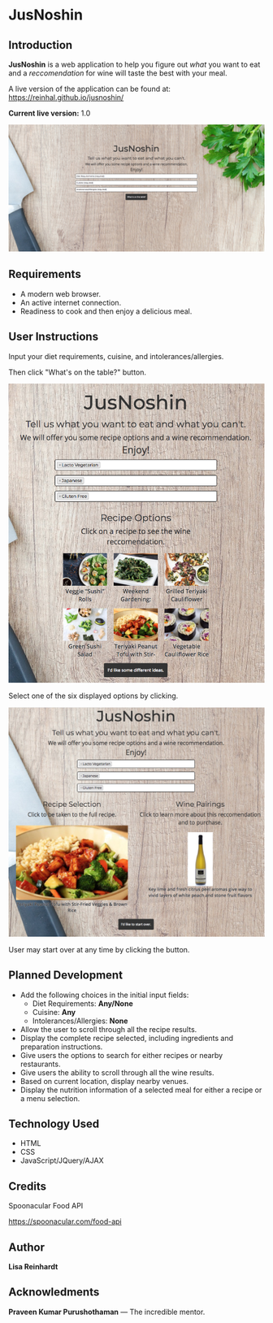 # JusNoshin

## Introduction

**JusNoshin** is a web application to help you figure out *what* you want to eat and a *reccomendation* for wine will taste the best with your meal.

A live version of the application can be found at: https://reinhal.github.io/jusnoshin/

**Current live version:** 1.0

![image](https://github.com/reinhal/jusnoshin/blob/master/JNHome.png)

## Requirements

* A modern web browser.
* An active internet connection.
* Readiness to cook and then enjoy a delicious meal.

## User Instructions

Input your diet requirements, cuisine, and intolerances/allergies.

Then click "What's on the table?" button.

![image](https://github.com/reinhal/jusnoshin/blob/master/JN1.png)

Select one of the six displayed options by clicking.

![image](https://github.com/reinhal/jusnoshin/blob/master/JN2.png)

User may start over at any time by clicking the button.

## Planned Development

- Add the following choices in the initial input fields: 
  - Diet Requirements: **Any/None**
  - Cuisine: **Any**
  - Intolerances/Allergies: **None**
- Allow the user to scroll through all the recipe results.
- Display the complete recipe selected, including ingredients and preparation instructions.
- Give users the options to search for either recipes or nearby restaurants.
- Give users the ability to scroll through all the wine results.
- Based on current location, display nearby venues.
- Display the nutrition information of a selected meal for either a recipe or a menu selection.

## Technology Used

- HTML
- CSS
- JavaScript/JQuery/AJAX

## Credits

Spoonacular Food API

https://spoonacular.com/food-api

## Author

**Lisa Reinhardt**

## Acknowledments

**Praveen Kumar Purushothaman** — The incredible mentor.

